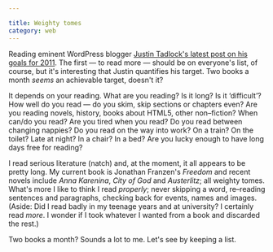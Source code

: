 ```yaml
---

title: Weighty tomes
category: web
---
```


Reading eminent WordPress blogger [Justin Tadlock's latest post on his goals for 2011](http://justintadlock.com/archives/2011/01/17/2011-goals). The first — to read more — should be on everyone's list, of course, but it's interesting that Justin quantifies his target. Two books a month _seems_ an achievable target, doesn't it?

It depends on your reading. What are you reading? Is it long? Is it ‘difficult’? How well do you read — do you skim, skip sections or chapters even? Are you reading novels, history, books about HTML5, other non–fiction? When can/do you read? Are you tired when you read? Do you read between changing nappies? Do you read on the way into work? On a train? On the toilet? Late at night? In a chair? In a bed? Are you lucky enough to have long days free for reading?

I read serious literature (natch) and, at the moment, it all appears to be pretty long. My current book is Jonathan Franzen's _Freedom_ and  recent novels include _Anna Karenina_, _City of God_ and _Austerlitz_; all weighty tomes. What's more I like to think I read _properly_; never skipping a word, re–reading sentences and paragraphs, checking back for events, names and images. (Aside: Did I read badly in my teenage years and at university? I certainly read _more_. I wonder if I took whatever I wanted from a book and discarded the rest.)

Two books a month? Sounds a lot to me. Let's see by keeping a list.
